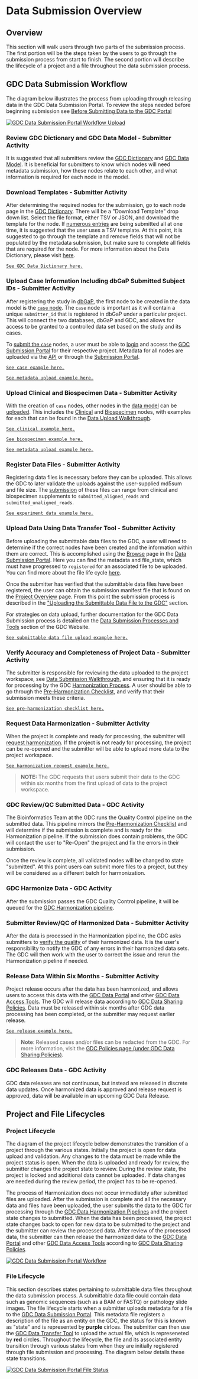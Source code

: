 # Data Submission Overview

## Overview
This section will walk users through two parts of the submission process. The first portion will be the steps taken by the users to go through the submission process from start to finish. The second portion will describe the lifecycle of a project and a file throughout the data submission process.

## GDC Data Submission Workflow

The diagram below illustrates the process from uploading through releasing data in the GDC Data Submission Portal. To review the steps needed before beginning submission see [Before Submitting Data to the GDC Portal](https://docs.gdc.cancer.gov/Data_Submission_Portal/Users_Guide/Checklist/)

[![GDC Data Submission Portal Workflow Upload](images/gdc-submission-portal-data-upload-workflow_2.jpg)](images/GDC_Data_Submission_Workflow-updated_20190301.jpg "Click to see the full image.")

### Review GDC Dictionary and GDC Data Model - Submitter Activity

It is suggested that all submitters review the [GDC Dictionary](https://docs.gdc.cancer.gov/Data_Dictionary/viewer/) and [GDC Data Model](https://gdc.cancer.gov/developers/gdc-data-model/gdc-data-model-components). It is beneficial for submitters to know which nodes will need metadata submission, how these nodes relate to each other, and what information is required for each node in the model.

### Download Templates - Submitter Activity

After determining the required nodes for the submission, go to each node page in the [GDC Dictionary](https://docs.gdc.cancer.gov/Data_Dictionary/viewer/). There will be a "Download Template" drop down list. Select the file format, either TSV or JSON, and download the template for the node. If [numerous entries](Data_Submission_Walkthrough.md#submitting-numerous-cases) are being submitted all at one time, it is suggested that the user uses a TSV template. At this point, it is suggested to go through the template and remove fields that will not be populated by the metadata submission, but make sure to complete all fields that are required for the node. For more information about the Data Dictionary, please visit [here](../../../Data_Dictionary/).

[`See GDC Data Dictionary here.`](https://docs.gdc.cancer.gov/Data_Dictionary/viewer/)

### Upload Case Information Including dbGaP Submitted Subject IDs - Submitter Activity

After registering the study in [dbGaP](https://gdc.cancer.gov/submit-data/obtaining-access-submit-data), the first node to be created in the data model is the [`case` node](Data_Submission_Walkthrough.md#case-submission). The `case` node is important as it will contain a unique `submitter_id` that is registered in dbGaP under a particular project. This will connect the two databases, dbGaP and GDC, and allows for access to be granted to a controlled data set based on the study and its cases.

To [submit the `case`](Data_Submission_Walkthrough.md#uploading-the-case-submission-file) nodes, a user must be able to [login](Data_Submission_Process.md#authentication) and access the [GDC Submission Portal](https://portal.gdc.cancer.gov/submission/) for their respective project. Metadata for all nodes are uploaded via the [API](https://docs.gdc.cancer.gov/API/Users_Guide/Submission/#creating-and-updating-entities) or through the [Submission Portal](Data_Submission_Walkthrough.md#upload-using-the-gdc-data-submission-portal).

[`See case example here.`](Data_Submission_Walkthrough.md#case-submission)

[`See metadata upload example here.`](Data_Submission_Walkthrough.md#upload-using-the-gdc-data-submission-portal)

### Upload Clinical and Biospecimen Data - Submitter Activity

With the creation of `case` nodes, other nodes in the [data model](https://gdc.cancer.gov/developers/gdc-data-model/gdc-data-model-components) can be [uploaded](Data_Submission_Walkthrough.md#upload-using-the-gdc-data-submission-portal). This includes the [Clinical](Data_Submission_Walkthrough.md#clinical-data-submission) and [Biospecimen](Data_Submission_Walkthrough.md#biospecimen-submission) nodes, with examples for each that can be found in the [Data Upload Walkthrough](Data_Submission_Walkthrough.md).

[`See clinical example here.`](Data_Submission_Walkthrough.md#clinical-data-submission)

[`See biospecimen example here.`](Data_Submission_Walkthrough.md#biospecimen-submission)

[`See metadata upload example here.`](Data_Submission_Walkthrough.md#upload-using-the-gdc-data-submission-portal)

### Register Data Files - Submitter Activity

Registering data files is necessary before they can be uploaded. This allows the GDC to later validate the uploads against the user-supplied md5sum and file size. The [submission](Data_Submission_Walkthrough.md#experiment-data-submission) of these files can range from clinical and biospecimen supplements to `submitted_aligned_reads` and `submitted_unaligned_reads`.

[`See experiment data example here.`](Data_Submission_Walkthrough.md#experiment-data-submission)

### Upload Data Using Data Transfer Tool - Submitter Activity

Before uploading the submittable data files to the GDC, a user will need to determine if the correct nodes have been created and the information within them are correct. This is accomplished using the [Browse](Data_Submission_Process.md#browse) page in the [Data Submission Portal](https://portal.gdc.cancer.gov/submission). Here you can find the metadata and file_state, which must have progressed to `registered` for an associated file to be uploaded.  You can find more about the file life cycle [here](#file-lifecycle).

Once the submitter has verified that the submittable data files have been registered, the user can obtain the submission manifest file that is found on the [Project Overview](Data_Submission_Process.md#project-overview) page. From this point the submission process is described in the ["Uploading the Submittable Data File to the GDC"](Data_Submission_Walkthrough.md#uploading-the-submittable-data-file-to-the-gdc) section.

For strategies on data upload, further documentation for the GDC Data Submission process is detailed on the [Data Submission Processes and Tools](https://gdc.cancer.gov/submit-data/data-submission-processes-and-tools) section of the GDC Website.

[`See submittable data file upload example here.`](Data_Submission_Walkthrough.md#uploading-the-submittable-data-file-to-the-gdc)

### Verify Accuracy and Completeness of Project Data - Submitter Activity

The submitter is responsible for reviewing the data uploaded to the project workspace, see [Data Submission Walkthrough](Data_Submission_Walkthrough.md), and ensuring that it is ready for processing by the GDC [Harmonization Process](https://gdc.cancer.gov/submit-data/gdc-data-harmonization). A user should be able to go through the [Pre-Harmonization Checklist](Data_Submission_Process.md#pre-harmonization-checklist), and verify that their submission meets these criteria.

[`See pre-harmonization checklist here.`](Data_Submission_Process.md#pre-harmonization-checklist)

### Request Data Harmonization - Submitter Activity

When the project is complete and ready for processing, the submitter will [request harmonization](Data_Submission_Process.md#submit-your-workspace-data-to-the-gdc). If the project is not ready for processing, the project can be re-opened and the submitter will be able to upload more data to the project workspace.

[`See harmonization request example here.`](Data_Submission_Process.md#submit-your-workspace-data-to-the-gdc)

> __NOTE:__ The GDC requests that users submit their data to the GDC within six months from the first upload of data to the project workspace.

### GDC Review/QC Submitted Data - GDC Activity

The Bioinformatics Team at the GDC runs the Quality Control pipeline on the submitted data. This pipeline mirrors the [Pre-Harmonization Checklist](Data_Submission_Process.md#pre-harmonization-checklist) and will determine if the submission is complete and is ready for the Harmonization pipeline. If the submission does contain problems, the GDC will contact the user to "Re-Open" the project and fix the errors in their submission.

Once the review is complete, all validated nodes will be changed to state "submitted".  At this point users can submit more files to a project, but they will be considered as a different batch for harmonization.

### GDC Harmonize Data - GDC Activity

After the submission passes the GDC Quality Control pipeline, it will be queued for the [GDC Harmonization pipeline](https://gdc.cancer.gov/about-data/gdc-data-harmonization).

### Submitter Review/QC of Harmonized Data - Submitter Activity

After the data is processed in the Harmonization pipeline, the GDC asks submitters to [verify the quality](https://portal.gdc.cancer.gov/submission/login?next=%2Fsubmission%2F) of their harmonized data.  It is the user's responsibility to notify the GDC of any errors in their harmonized data sets. The GDC will then work with the user to correct the issue and rerun the Harmonization pipeline if needed.

### Release Data Within Six Months - Submitter Activity

Project release occurs after the data has been harmonized, and allows users to access this data with the [GDC Data Portal](https://portal.gdc.cancer.gov/) and other [GDC Data Access Tools](https://gdc.cancer.gov/access-data/data-access-processes-and-tools). The GDC will release data according to [GDC Data Sharing Policies](https://gdc.cancer.gov/submit-data/data-submission-policies). Data must be released within six months after GDC data processing has been completed, or the submitter may request earlier release.

[`See release example here.`](Data_Submission_Process.md#release)

>__Note__: Released cases and/or files can be redacted from the GDC. For more information, visit the [GDC Policies page (under GDC Data Sharing Policies)](https://gdc.cancer.gov/submit-data/data-submission-policies).

### GDC Releases Data - GDC Activity

GDC data releases are not continuous, but instead are released in discrete data updates. Once harmonized data is approved and release request is approved, data will be available in an upcoming GDC Data Release.

## Project and File Lifecycles

### Project Lifecycle
The diagram of the project lifecycle below demonstrates the transition of a project through the various states. Initially the project is open for data upload and validation. Any changes to the data must be made while the project status is open. When the data is uploaded and ready for review, the submitter changes the project state to review. During the review state, the project is locked and additional data cannot be uploaded. If data changes are needed during the review period, the project has to be re-opened.

The process of Harmonization does not occur immediately after submitted files are uploaded. After the submission is complete and all the necessary data and files have been uploaded, the user submits the data to the GDC for processing through the [GDC Data Harmonization Pipelines](https://gdc.cancer.gov/submit-data/gdc-data-harmonization) and the project state changes to submitted. When the data has been processed, the project state changes back to open for new data to be submitted to the project and the submitter can review the processed data. After review of the processed data, the submitter can then release the harmonized data to the [GDC Data Portal](https://portal.gdc.cancer.gov/) and other [GDC Data Access Tools](https://gdc.cancer.gov/access-data/data-access-processes-and-tools) according to [GDC Data Sharing Policies](https://gdc.cancer.gov/submit-data/data-submission-policies).  

[![GDC Data Submission Portal Workflow](images/Submission.png)](images/Submission.png "Click to see the full image.")

### File Lifecycle

This section describes states pertaining to submittable data files throughout the data submission process. A submittable data file could contain data such as genomic sequences (such as a BAM or FASTQ) or pathology slide images. The file lifecycle starts when a submitter uploads metadata for a file to the [GDC Data Submission Portal](https://portal.gdc.cancer.gov/submission/). This metadata file registers a description of the file as an entity on the GDC, the status for this is known as "state" and is represented by __purple__ cirlces. The submitter can then use the [GDC Data Transfer Tool](https://gdc.cancer.gov/access-data/gdc-data-transfer-tool) to upload the actual file, which is represeneted by __red__ circles. Throughout the lifecycle, the file and its associated entity transition through various states from when they are initially registered through file submission and processing. The diagram below details these state transitions.   

[![GDC Data Submission Portal File Status](images/gdc-submission-portal-file-state-vs-state.png)](images/gdc-submission-portal-file-state-vs-state.png "Click to see the full image.")
